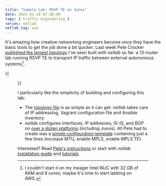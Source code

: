 ```yaml
---
title: "Sample Lab: RSVP TE on Junos"
date: 2022-01-24 07:36:00
tags: [ traffic engineering ]
series: netlab
netlab_tag: use
---
```

It's amazing how creative networking engineers become once they have the basic tools to get the job done a bit quicker. Last week Pete Crocker [published the largest topology](https://github.com/ipspace/netlab-examples/tree/master/routing/rsvp-mpls-vsrx) I've seen built with *netlab* so far: a 13-router lab running RSVP TE to transport IP traffic between external autonomous systems[^1].

[^1]: I couldn't start it on my meager Intel NUC with 32 GB of RAM and 8 cores; maybe it's time to start labbing on AWS.

{{<figure src="https://raw.githubusercontent.com/ipspace/netlab-examples/master/routing/rsvp-mpls-vsrx/mpls.png" caption="Lab topology">}}
<!--more-->
I particularly like the simplicity of building and configuring this lab: 

* The [topology file](https://github.com/ipspace/netlab-examples/blob/master/routing/rsvp-mpls-vsrx/vsrx_rsvp.yml) is as simple as it can get. *netlab* takes care of IP addressing, Vagrant configuration file and Ansible inventory.
* *netlab* configures interfaces, IP addresses, IS-IS, and BGP on [over a dozen platforms](https://netsim-tools.readthedocs.io/en/latest/platforms.html) (including Junos). All Pete had to create was a [simple configuration template](https://github.com/ipspace/netlab-examples/blob/master/routing/rsvp-mpls-vsrx/junos_mpls_rsvp.j2) containing just a few lines (increase MTU, enable MPLS, enable MPLS TE).

Interested? Read [Pete's instructions](https://github.com/ipspace/netlab-examples/blob/master/routing/rsvp-mpls-vsrx/README.md) or start with *netlab* [installation guide](https://netsim-tools.readthedocs.io/en/latest/install.html) and [tutorials](https://netsim-tools.readthedocs.io/en/latest/tutorials.html).
